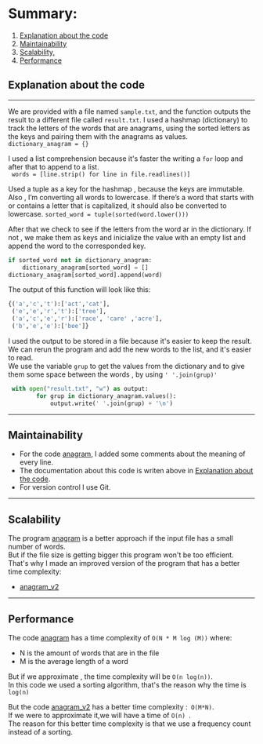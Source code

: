 # Summary:
1. [Explanation about the code](#explanation-about-the-code)
2. [Maintainability](#maintainability)
3. [Scalability,](#scalability)
4. [Performance](#performance)


## Explanation about the code

---
We are provided with a file named `sample.txt`, and the function outputs the result to a different file called `result.txt`.
I used a hashmap (dictionary) to track the letters of the words that are anagrams, using the sorted letters as the keys and pairing them with the anagrams as values.  
`dictionary_anagram = {}`

I used a list comprehension because it's faster the writing a `for` loop and after that to append to a list.    
` words = [line.strip() for line in file.readlines()]`

Used a tuple as a key for the hashmap , because the keys are immutable. Also , I’m converting all words to lowercase. If there’s a word that starts with or contains a letter that is capitalized, it should also be converted to lowercase. 
`sorted_word = tuple(sorted(word.lower()))`

After that we check to see if the letters from the word ar in the dictionary. If not , we make them as keys and inicialize the value with an empty list and append the word to the corresponded key.
```python
if sorted_word not in dictionary_anagram:
    dictionary_anagram[sorted_word] = []
dictionary_anagram[sorted_word].append(word)
```
The output of this function will look like this:

```python
{('a','c','t'):['act','cat'],
 ('e','e','r','t'):['tree'],
 ('a','c','e','r'):['race', 'care' ,'acre'],
 ('b','e','e'):['bee']}
```

I used the output to be stored in a file because it's easier to keep the result. We can rerun the program and add the new words to the list, and it's easier to read.  
We use the variable `grup` to get the values from the dictionary and to give them some space between the words , by using `' '.join(grup)'` 
```python
 with open("result.txt", "w") as output:
        for grup in dictionary_anagram.values():
            output.write(' '.join(grup) + '\n')
```

---

## Maintainability

- For the code [anagram](https://github.com/glemiu6/Anagram/blob/master/Code/anagram.py), I added some comments about the meaning of every line.  
- The documentation about this code is writen above in [Explanation about the code](#Explanation-about-the-code).  
- For version control I use Git.

---

## Scalability
The program [anagram](https://github.com/glemiu6/Anagram/blob/master/Code/anagram.py) is a better approach if the input file has a small number of words.  
But if the file size is getting bigger this program won't be too efficient.  
That's why I made an improved version of the program that has a better time complexity:
- [anagram_v2](https://github.com/glemiu6/Anagram/blob/master/Code/anagram_v2.py)





---
## Performance
The code [anagram](https://github.com/glemiu6/Anagram/blob/master/Code/anagram.py) has a time complexity of `O(N * M log (M))` where:  

- N is the amount of words that are in the file
- M  is the average length of a word

 But if we approximate , the time complexity will be `O(n log(n))`.  
 In this code we used a sorting algorithm, that's the reason why the time is `log(n)`

But the code [anagram_v2](https://github.com/glemiu6/Anagram/blob/master/Code/anagram_v2.py) has a better time complexity :` O(M*N)`.  
If we were to approximate it,we will have a time of `O(n) `.  
The reason for this better time complexity is that we use a frequency count instead of a sorting. 